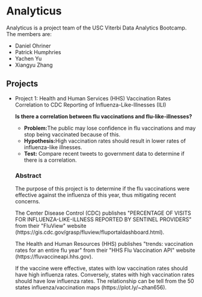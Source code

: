 <h1>Analyticus</h1>
<p>
Analyticus is a project team of the USC Viterbi Data Analytics Bootcamp.</br>
The members are:
</p>
<ul>
<li>Daniel Ohriner</li>
<li>Patrick Humphries</li>
<li>Yachen Yu</li>
<li>Xiangyu Zhang</li>
</ul>
<h2>Projects</h2>
<ul>
<li>Project 1:  Health and Human Services (HHS) Vaccination Rates Correlation to CDC Reporting of Influenza-Like-Illnesses (ILI)
<p><b>Is there a correlation between flu vaccinations and flu-like-illnesses?</b></p>
<ul>
<li><b>Problem:</b>The public may lose confidence in flu vaccinations and may stop being vaccinated because of this.</li>
<li><b>Hypothesis:</b>High vaccination rates should result in lower rates of influenza-like illnesses.</li>
<li><b>Test:</b>  Compare recent tweets to government data to determine if there is a correlation.</li>
</ul>
<h3>Abstract</h3>
<p>The purpose of this project is to determine if the flu vaccinations were effective against the influenza of this year, thus mitigating recent concerns.
<p>The Center Disease Control (CDC) publishes "PERCENTAGE OF VISITS FOR INFLUENZA-LIKE-ILLNESS REPORTED BY SENTINEL PROVIDERS" 
from their "FluView" website (https://gis.cdc.gov/grasp/fluview/fluportaldashboard.html).
</p>
<p>
The Health and Human Resources (HHS) publishes "trends: vaccination rates for an entire flu year" from their "HHS Flu Vaccination API" website (https://fluvaccineapi.hhs.gov).
</p>
<p>
If the vaccine were effective, states with low vaccination rates should have high influenza rates. Conversely, states with high vaccination rates should have low influenza rates.
The relationship can be tell from the 50 states influenza/vaccination maps (https://plot.ly/~zhan656). 
</p>
</p>
</li>
</ul>
</p>


